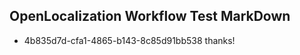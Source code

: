 ## OpenLocalization Workflow Test MarkDown
* 4b835d7d-cfa1-4865-b143-8c85d91bb538 
thanks!<!--HONumber=Mar16_HO3-->
